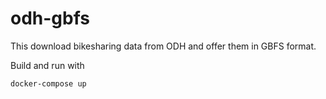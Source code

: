 # odh-gbfs

This download bikesharing data from ODH and offer them in GBFS format.

Build and run with

`docker-compose up`

